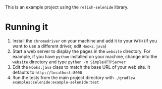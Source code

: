 This is an example project using the `relish-selenide` library.

# Running it

1. Install the `chromedriver` on your machine and add it to your `PATH` (if you want to use a different driver, edit `Hooks.java`)
2. Start a web server to display the pages in the `website` directory. For example, if you have `python` installed on your machine, change into the `website` directory and type `python -m SimpleHTTPServer`
3. Edit the `Hooks.java` class to match the base URL of your web site. It defaults to `http://localhost:8000`
4. Run the tests from the main project directory with `./gradlew examples:selenide:example-selenide:test`

